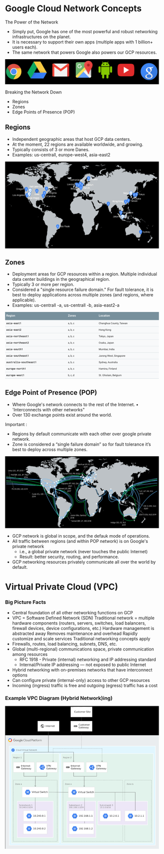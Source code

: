 # Google Cloud Network Concepts

The Power of the Network 
* Simply put, Google has one of the most powerful and robust networking infrastructures on the planet.
*  It is necessary to support their own apps (multiple apps with 1 billion+ users each). 
*  The same network that powers Google also powers our GCP resources. 


![google-apps](../.images/google-apps.png)

Breaking the Network Down 
* Regions
* Zones
* Edge Points of Presence (POP) 


## Regions
* Independent geographic areas that host GCP data centers.
 * At the moment, 22 regions are available worldwide, and growing.
 * Typically consists of 3 or more Danes.
 *  Examples: us-centrall, europe-west4, asia-east2 

![gcp-regions](../.images/gcp-regions.png)

## Zones
* Deployment areas for GCP resources within a region. Multiple individual data center buildings in the geographical region. 
* Typically 3 or more per region. 
* Considered a "single resource failure domain." For fault tolerance, it is best to deploy applications across multiple zones (and regions, where applicable). 
* Examples: us-centrall -a, us-centrall -b, asia-east2-a 

![gcp-zones](../.images/gcp-zones.png)

## Edge Point of Presence (POP)
* Where Google's network connects to the rest of the Internet. • 'Interconnects with other networks"
* Over 130 exchange points exist around the world. 




Important : 
* Regions by default communicate with each other over google private network.
* Zone is considered a “single failure domain” so for fault tolerance it’s best to deploy across multiple zones.

![gcp-pop](../.images/gcp-pop.png)



* GCP network is global in scope, and the defauk mode of operations. 
* All traffic between regions (and within POP network) is on Google's private network 
    * i.e., a global private network (never touches the public Internet)
    * Result: better security, routing, and performance.
* GCP networking resources privately communicate all over the world by default. 


# Virtual Private Cloud (VPC)

### Big Picture Facts 
* Central foundation of all other networking functions on GCP 
* VPC = Software Defined Network (SDN) Traditional network = multiple hardware components (routers, servers, switches, load balancers, firewall devices, device configurations, etc.) Hardware management is abstracted away Removes maintenance and overhead Rapidly customize and scale services Traditional networking concepts apply 
* Firewalls, routes, load balancing, subnets, DNS, etc. 
* Global (multi-regional) communications space, private communication among resources 
    * RFC 1918 - Private (internal) networking and IP addressing standard 
    * Internal/Private IP addressing — not exposed to public Internet 
* Hybrid networking with on-premises networks that have interconnect options 
* Can configure private (internal-only) access to other GCP resources 
* Incoming (ingress) traffic is free and outgoing (egress) traffic has a cost 

### Example VPC Diagram (Hybrid Network)ing)

![gcp-pop](../.images/example-vpc-diagram.png)

